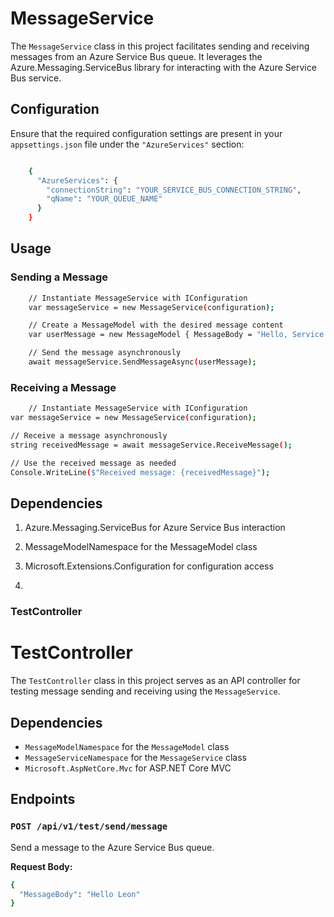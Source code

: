 # MessageService

The `MessageService` class in this project facilitates sending and receiving messages from an Azure Service Bus queue. It leverages the Azure.Messaging.ServiceBus library for interacting with the Azure Service Bus service.

## Configuration

Ensure that the required configuration settings are present in your `appsettings.json` file under the `"AzureServices"` section:



```sh

    {
      "AzureServices": {
        "connectionString": "YOUR_SERVICE_BUS_CONNECTION_STRING",
        "qName": "YOUR_QUEUE_NAME"
      }
    }
   ```

## Usage

### Sending a Message

```sh 
    // Instantiate MessageService with IConfiguration
    var messageService = new MessageService(configuration);

    // Create a MessageModel with the desired message content
    var userMessage = new MessageModel { MessageBody = "Hello, Service Bus!" };

    // Send the message asynchronously
    await messageService.SendMessageAsync(userMessage);
```

### Receiving a Message

```sh
    // Instantiate MessageService with IConfiguration
var messageService = new MessageService(configuration);

// Receive a message asynchronously
string receivedMessage = await messageService.ReceiveMessage();

// Use the received message as needed
Console.WriteLine($"Received message: {receivedMessage}");

```

## Dependencies

1. Azure.Messaging.ServiceBus for Azure Service Bus interaction
2. MessageModelNamespace for the MessageModel class
3. Microsoft.Extensions.Configuration for configuration access


1. 
### TestController


# TestController

The `TestController` class in this project serves as an API controller for testing message sending and receiving using the `MessageService`.

## Dependencies

- `MessageModelNamespace` for the `MessageModel` class
- `MessageServiceNamespace` for the `MessageService` class
- `Microsoft.AspNetCore.Mvc` for ASP.NET Core MVC

## Endpoints

### `POST /api/v1/test/send/message`

Send a message to the Azure Service Bus queue.

**Request Body:**

```sh
{
  "MessageBody": "Hello Leon"
}
```

